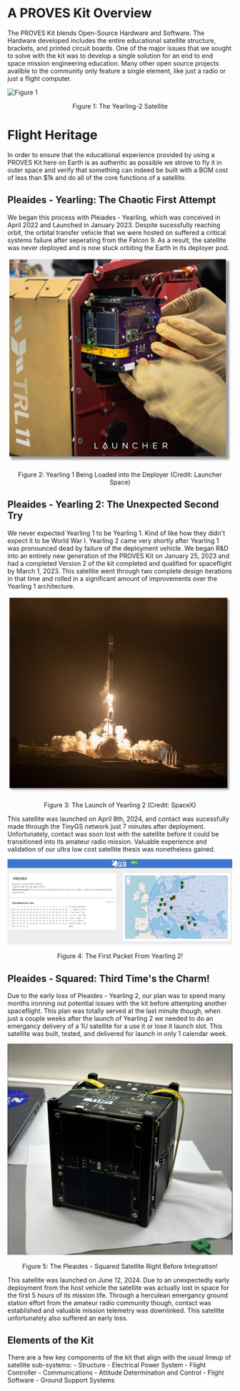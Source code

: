 # A PROVES Kit Overview
The PROVES Kit blends Open-Source Hardware and Software. The Hardware developed includes the entire educational satellite structure, brackets, and printed circuit boards. One of the major issues that we sought to solve with the kit was to develop a single solution for an end to end space mission engineering education. Many other open source projects avalible to the community only feature a single element, like just a radio or just a flight computer. 

![Figure 1](images/YearlingV2.jpg)
<p align="center">Figure 1: The Yearling-2 Satellite</p>

# Flight Heritage
In order to ensure that the educational experience provided by using a PROVES Kit here on Earth is as authentic as possible we strove to fly it in outer space and verify that something can indeed be built with a BOM cost of less than $1k and do all of the core functions of a satellite. 

## Pleaides - Yearling: The Chaotic First Attempt 
We began this process with Pleiades - Yearling, which was conceived in April 2022 and Launched in January 2023. Despite sucessfully reaching orbit, the orbital transfer vehicle that we were hosted on suffered a critical systems failure after seperating from the Falcon 9. As a result, the satellite was never deployed and is now stuck orbiting the Earth in its deployer pod. 

![Figure 2](images/fig2.jpg)
<p align="center">Figure 2: Yearling 1 Being Loaded into the Deployer (Credit: Launcher Space)</p>

## Pleaides - Yearling 2: The Unexpected Second Try 
We never expected Yearling 1 to be Yearling 1. Kind of like how they didn't expect it to be World War I. Yearling 2 came very shortly after Yearling 1 was pronounced dead by failure of the deployment vehicle. We began R&D into an entirely new generation of the PROVES Kit on January 25, 2023 and had a completed Version 2 of the kit completed and qualified for spaceflight by March 1, 2023. This satellite went through two complete design iterations in that time and rolled in a significant amount of improvements over the Yearling 1 architecture. 

![Figure 3](images/fig3.jpg)
<p align="center">Figure 3: The Launch of Yearling 2 (Credit: SpaceX)</p>

This satellite was launched on April 8th, 2024, and contact was sucessfully made through the TinyGS network just 7 minutes after deployment. Unfortunately, contact was soon lost with the satellite before it could be transitioned into its amateur radio mission. Valuable experience and validation of our ultra low cost satellite thesis was nonetheless gained. 

![Figure 4](images/fig4.jpg)
<p align="center">Figure 4: The First Packet From Yearling 2!</p>

## Pleaides - Squared: Third Time's the Charm! 
Due to the early loss of Pleaides - Yearling 2, our plan was to spend many months ironning out potential issues with the kit before attempting another spaceflight. This plan was totally served at the last minute though, when just a couple weeks after the launch of Yearling 2 we needed to do an emergancy delivery of a 1U satellite for a use it or lose it launch slot. This satellite was built, tested, and delivered for launch in only 1 calendar week. 

![Figure 5](images/fig5.png)
<p align="center">Figure 5: The Pleaides - Squared Satellite Right Before Integration!</p>

This satellite was launched on June 12, 2024. Due to an unexpectedly early deployment from the host vehicle the satellite was actually lost in space for the first 5 hours of its mission life. Through a herculean emergancy ground station effort from the amateur radio community though, contact was established and valuable mission telemetry was downlinked. This satellite unfortunately also suffered an early loss. 

## Elements of the Kit 
There are a few key components of the kit that align with the usual lineup of satellite sub-systems: 
    - Structure 
    - Electrical Power System
    - Flight Controller 
    - Communications
    - Attitude Determination and Control
    - Flight Software 
    - Ground Support Systems